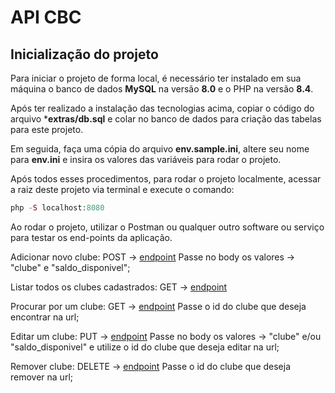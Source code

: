 # API CBC

## Inicialização do projeto

Para iniciar o projeto de forma local, é necessário ter instalado em sua máquina o banco de dados **MySQL** na versão **8.0** e o PHP na versão **8.4**.

Após ter realizado a instalação das tecnologias acima, copiar o código do arquivo ***extras/db.sql** e colar no banco de dados para criação das tabelas para este projeto.

Em seguida, faça uma cópia do arquivo **env.sample.ini**, altere seu nome para **env.ini** e insira os valores das variáveis para rodar o projeto.

Após todos esses procedimentos, para rodar o projeto localmente, acessar a raiz deste projeto via terminal e execute o comando:
~~~php
php -S localhost:8080
~~~

Ao rodar o projeto, utilizar o Postman ou qualquer outro software ou serviço para testar os end-points da aplicação.

Adicionar novo clube:
POST -> [endpoint](http://localhost:8080/clube/create)
Passe no body os valores -> "clube" e "saldo_disponivel";

Listar todos os clubes cadastrados:
GET -> [endpoint](http://localhost:8080/clubes)

Procurar por um clube:
GET -> [endpoint](http://localhost:8080/clube/1)
Passe o id do clube que deseja encontrar na url;

Editar um clube:
PUT -> [endpoint](http://localhost:8080/clube/1/update)
Passe no body os valores -> "clube" e/ou "saldo_disponivel" e utilize o id do clube que deseja editar na url;

Remover clube:
DELETE -> [endpoint](http://localhost:8080/clube/2/delete)
Passe o id do clube que deseja remover na url;

